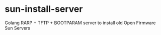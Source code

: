 # sun-install-server
Golang RARP + TFTP + BOOTPARAM server to install old Open Firmware Sun Servers
